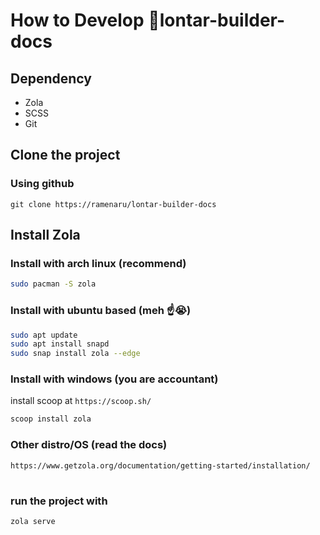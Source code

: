 # How to Develop 📝lontar-builder-docs
## Dependency
- Zola 
- SCSS
- Git

## Clone the project 
### Using github
`git clone https://ramenaru/lontar-builder-docs`

## Install Zola
### Install with arch linux (recommend)
```bash
sudo pacman -S zola
```   
### Install with ubuntu based (meh ☝️😭)
```bash
sudo apt update
sudo apt install snapd
sudo snap install zola --edge
```   
### Install with windows (you are accountant)
install scoop at `https://scoop.sh/`
```bash
scoop install zola
```   
### Other distro/OS (read the docs)
`https://www.getzola.org/documentation/getting-started/installation/`

#
### run the project with
```bash
zola serve
```   



